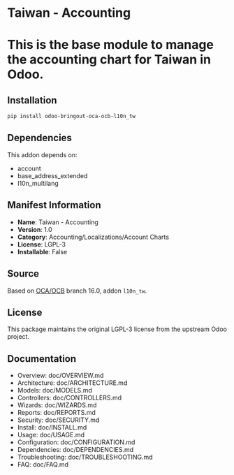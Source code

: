 # Taiwan - Accounting


This is the base module to manage the accounting chart for Taiwan in Odoo.
==============================================================================
    

## Installation

```bash
pip install odoo-bringout-oca-ocb-l10n_tw
```

## Dependencies

This addon depends on:
- account
- base_address_extended
- l10n_multilang

## Manifest Information

- **Name**: Taiwan - Accounting
- **Version**: 1.0
- **Category**: Accounting/Localizations/Account Charts
- **License**: LGPL-3
- **Installable**: False

## Source

Based on [OCA/OCB](https://github.com/OCA/OCB) branch 16.0, addon `l10n_tw`.

## License

This package maintains the original LGPL-3 license from the upstream Odoo project.

## Documentation

- Overview: doc/OVERVIEW.md
- Architecture: doc/ARCHITECTURE.md
- Models: doc/MODELS.md
- Controllers: doc/CONTROLLERS.md
- Wizards: doc/WIZARDS.md
- Reports: doc/REPORTS.md
- Security: doc/SECURITY.md
- Install: doc/INSTALL.md
- Usage: doc/USAGE.md
- Configuration: doc/CONFIGURATION.md
- Dependencies: doc/DEPENDENCIES.md
- Troubleshooting: doc/TROUBLESHOOTING.md
- FAQ: doc/FAQ.md
